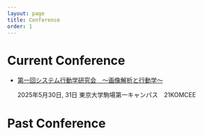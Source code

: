 ```yaml
---
layout: page
title: Conference
order: 1
---
```


# Current Conference
- [第一回システム行動学研究会　〜画像解析と行動学〜](/event/conference01.md)

    2025年5月30日, 31日
    東京大学駒場第一キャンパス　21KOMCEE

# Past Conference